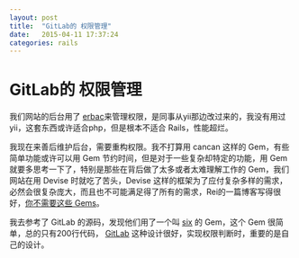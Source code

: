 ```yaml
---
layout: post
title:  "GitLab的 权限管理"
date:   2015-04-11 17:37:24
categories: rails
---
```


GitLab的 权限管理
========
我们网站的后台用了 [erbac](https://github.com/douxing/erbac)来管理权限，是同事从yii那边改过来的，我没有用过yii，这套东西或许适合php，但是根本不适合 Rails，性能超烂。

我现在来善后维护后台，需要重构权限。我不打算用 cancan 这样的 Gem，有些简单功能或许可以用 Gem 节约时间，但是对于一些复杂却特定的功能，用 Gem 就要多思考一下了，特别是那些在背后做了太多或者太难理解工作的 Gem，我们网站在用 Devise 时就吃了苦头，Devise 这样的框架为了应付复杂多样的需求，必然会很复杂庞大，而且也不可能满足得了所有的需求，Rei的一篇博客写得很好，[你不需要这些 Gems](http://chloerei.com/2013/11/22/you-do-not-need-these-gems/)。

我去参考了 GitLab 的源码，发现他们用了一个叫 [six](https://github.com/randx/six) 的 Gem，这个 Gem 很简单，总的只有200行代码， [GitLab](https://gitlab.com/gitlab-org/gitlab-ce/blob/master/app/models/ability.rb) 这种设计很好，实现权限判断时，重要的是自己的设计。
